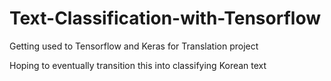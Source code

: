 # Text-Classification-with-Tensorflow
Getting used to Tensorflow and Keras for Translation project

Hoping to eventually transition this into classifying Korean text
